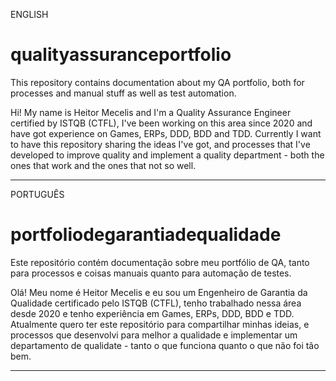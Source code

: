 ENGLISH
# qualityassuranceportfolio
This repository contains documentation about my QA portfolio, both for processes and manual stuff as well as test automation.

Hi! My name is Heitor Mecelis and I'm a Quality Assurance Engineer certified by ISTQB (CTFL), I've been working on this area since 2020 and have got experience on Games, ERPs, DDD, BDD and TDD.
Currently I want to have this repository sharing the ideas I've got, and processes that I've developed to improve quality and implement a quality department - both the ones that work and the ones that not so well.

-------------------------------------------------------
PORTUGUÊS
# portfoliodegarantiadequalidade
Este repositório contém documentação sobre meu portfólio de QA, tanto para processos e coisas manuais quanto para automação de testes.

Olá! Meu nome é Heitor Mecelis e eu sou um Engenheiro de Garantia da Qualidade certificado pelo ISTQB (CTFL), tenho trabalhado nessa área desde 2020 e tenho experiência em Games, ERPs, DDD, BDD e TDD.
Atualmente quero ter este repositório para compartilhar minhas ideias, e processos que desenvolvi para melhor a qualidade e implementar um departamento de qualidate - tanto o que funciona quanto o que não foi tão bem.

----------------------------------------
